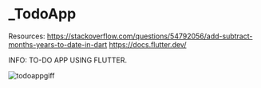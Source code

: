 # _TodoApp


Resources: https://stackoverflow.com/questions/54792056/add-subtract-months-years-to-date-in-dart
           https://docs.flutter.dev/

INFO: TO-DO APP USING FLUTTER.
          









![todoappgiff](https://user-images.githubusercontent.com/57544847/169712460-703e2b73-c4ed-452e-9eed-a209802c7e0f.gif)
